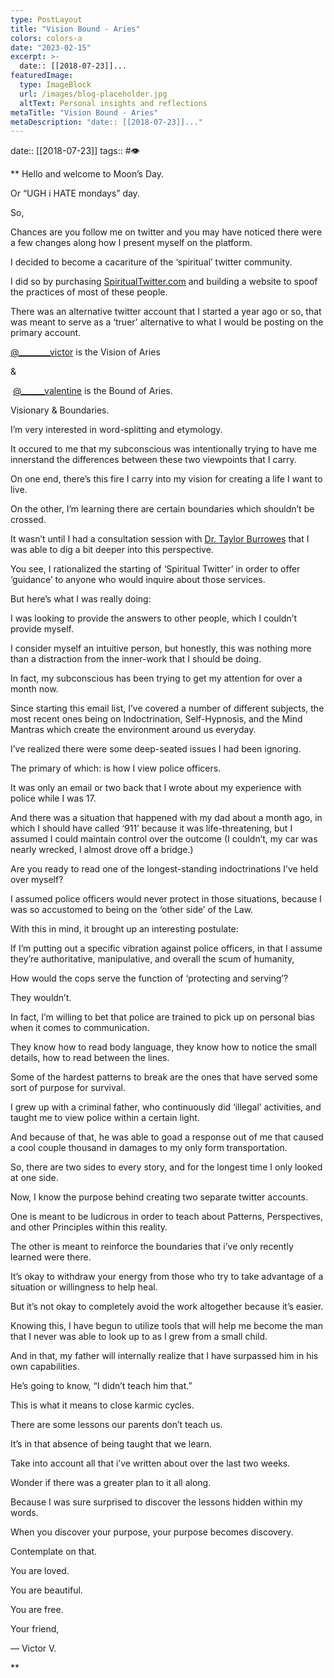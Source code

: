 ```yaml
---
type: PostLayout
title: "Vision Bound - Aries"
colors: colors-a
date: "2023-02-15"
excerpt: >-
  date:: [[2018-07-23]]...
featuredImage:
  type: ImageBlock
  url: /images/blog-placeholder.jpg
  altText: Personal insights and reflections
metaTitle: "Vision Bound - Aries"
metaDescription: "date:: [[2018-07-23]]..."
---
```

date:: [[2018-07-23]]
tags:: #👁

**
Hello and welcome to Moon’s Day.

Or “UGH i HATE mondays” day.

So,

Chances are you follow me on twitter and you may have noticed there were a few changes along how I present myself on the platform.

I decided to become a cacariture of the ‘spiritual’ twitter community. 

I did so by purchasing [SpiritualTwitter.com](http://spiritualtwitter.com/) and building a website to spoof the practices of most of these people.

There was an alternative twitter account that I started a year ago or so, that was meant to serve as a ‘truer’ alternative to what I would be posting on the primary account.

[@________victor](https://twitter.com/________victor) is the Vision of Aries 

&

 [@______valentine](https://twitter.com/______valentine) is the Bound of Aries.

Visionary & Boundaries.

I’m very interested in word-splitting and etymology.

It occured to me that my subconscious was intentionally trying to have me innerstand the differences between these two viewpoints that I carry.

On one end, there’s this fire I carry into my vision for creating a life I want to live.

On the other, I’m learning there are certain boundaries which shouldn’t be crossed.

It wasn’t until I had a consultation session with [Dr. Taylor Burrowes](https://drtaylorburrowes.com/) that I was able to dig a bit deeper into this perspective.

You see, I rationalized the starting of ‘Spiritual Twitter’ in order to offer ‘guidance’ to anyone who would inquire about those services. 

But here’s what I was really doing:

I was looking to provide the answers to other people, which I couldn’t provide myself.

I consider myself an intuitive person, but honestly, this was nothing more than a distraction from the inner-work that I should be doing.

In fact, my subconscious has been trying to get my attention for over a month now.

Since starting this email list, I’ve covered a number of different subjects, the most recent ones being on Indoctrination, Self-Hypnosis, and the Mind Mantras which create the environment around us everyday.

I’ve realized there were some deep-seated issues I had been ignoring.

The primary of which: is how I view police officers.

It was only an email or two back that I wrote about my experience with police while I was 17.

And there was a situation that happened with my dad about a month ago, in which I should have called ‘911’ because it was life-threatening, but I assumed I could maintain control over the outcome (I couldn’t, my car was nearly wrecked, I almost drove off a bridge.)

Are you ready to read one of the longest-standing indoctrinations I’ve held over myself?

I assumed police officers would never protect in those situations, because I was so accustomed to being on the ‘other side’ of the Law.

With this in mind, it brought up an interesting postulate:

If I’m putting out a specific vibration against police officers, in that I assume they’re authoritative, manipulative, and overall the scum of humanity,

How would the cops serve the function of ‘protecting and serving’?

They wouldn’t.

In fact, I’m willing to bet that police are trained to pick up on personal bias when it comes to communication.

They know how to read body language, they know how to notice the small details, how to read between the lines.

Some of the hardest patterns to break are the ones that have served some sort of purpose for survival.

I grew up with a criminal father, who continuously did ‘illegal’ activities, and taught me to view police within a certain light.

And because of that, he was able to goad a response out of me that caused a cool couple thousand in damages to my only form transportation.

So, there are two sides to every story, and for the longest time I only looked at one side.

Now, I know the purpose behind creating two separate twitter accounts.

One is meant to be ludicrous in order to teach about Patterns, Perspectives, and other Principles within this reality.

The other is meant to reinforce the boundaries that i’ve only recently learned were there.

It’s okay to withdraw your energy from those who try to take advantage of a situation or willingness to help heal.

But it’s not okay to completely avoid the work altogether because it’s easier.

Knowing this, I have begun to utilize tools that will help me become the man that I never was able to look up to as I grew from a small child.

And in that, my father will internally realize that I have surpassed him in his own capabilities.

He’s going to know, “I didn’t teach him that.”

This is what it means to close karmic cycles.

There are some lessons our parents don’t teach us.

It’s in that absence of being taught that we learn.

Take into account all that i’ve written about over the last two weeks.

Wonder if there was a greater plan to it all along.

Because I was sure surprised to discover the lessons hidden within my words.

When you discover your purpose, your purpose becomes discovery.

Contemplate on that.

You are loved. 

You are beautiful.

You are free.

Your friend,

— Victor V.

**